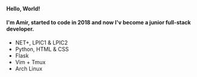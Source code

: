 
#### Hello, World!
#### I'm Amir, started to code in 2018 and now I'v become a junior full-stack developer.
- NET+, LPIC1 & LPIC2
- Python, HTML & CSS
- Flask
- Vim + Tmux
- Arch Linux
